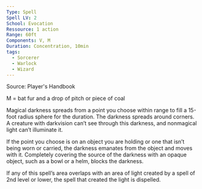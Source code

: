 ```yaml
---
Type: Spell
Spell LV: 2
School: Evocation
Ressource: 1 action
Range: 60ft
Components: V, M
Duration: Concentration, 10min
tags:
  - Sorcerer
  - Warlock
  - Wizard
---
```

Source: Player's Handbook

M = bat fur and a drop of pitch or piece of coal

Magical darkness spreads from a point you choose within range to fill a 15-foot radius sphere for the duration. The darkness spreads around corners. A creature with darkvision can’t see through this darkness, and nonmagical light can’t illuminate it.

If the point you choose is on an object you are holding or one that isn’t being worn or carried, the darkness emanates from the object and moves with it. Completely covering the source of the darkness with an opaque object, such as a bowl or a helm, blocks the darkness.

If any of this spell’s area overlaps with an area of light created by a spell of 2nd level or lower, the spell that created the light is dispelled.
